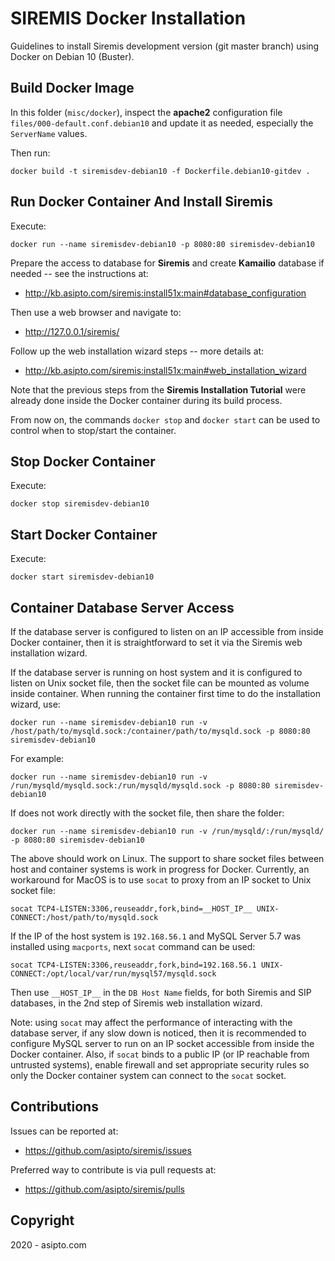 # SIREMIS Docker Installation #

Guidelines to install Siremis development version (git master branch) using Docker
on Debian 10 (Buster).

## Build Docker Image ##

In this folder (`misc/docker`), inspect the **apache2** configuration file
`files/000-default.conf.debian10` and update it as needed, especially the
`ServerName` values.

Then run:

```
docker build -t siremisdev-debian10 -f Dockerfile.debian10-gitdev .
```

## Run Docker Container And Install Siremis ##

Execute:

```
docker run --name siremisdev-debian10 -p 8080:80 siremisdev-debian10
```

Prepare the access to database for **Siremis** and create **Kamailio** database
if needed -- see the instructions at:

  * http://kb.asipto.com/siremis:install51x:main#database_configuration

Then use a web browser and navigate to:

  * http://127.0.0.1/siremis/

Follow up the web installation wizard steps -- more details at:

  * http://kb.asipto.com/siremis:install51x:main#web_installation_wizard

Note that the previous steps from the **Siremis Installation Tutorial** were
already done inside the Docker container during its build process.

From now on, the commands `docker stop` and `docker start` can be used to
control when to stop/start the container.

## Stop Docker Container ##

Execute:

```
docker stop siremisdev-debian10
```

## Start Docker Container ##

Execute:

```
docker start siremisdev-debian10
```

## Container Database Server Access ##

If the database server is configured to listen on an IP accessible from inside
Docker container, then it is straightforward to set it via the Siremis web
installation wizard.

If the database server is running on host system and it is configured to listen
on Unix socket file, then the socket file can be mounted as volume inside
container. When running the container first time to do the installation wizard,
use:

```
docker run --name siremisdev-debian10 run -v /host/path/to/mysqld.sock:/container/path/to/mysqld.sock -p 8080:80 siremisdev-debian10
```

For example:

```
docker run --name siremisdev-debian10 run -v /run/mysqld/mysqld.sock:/run/mysqld/mysqld.sock -p 8080:80 siremisdev-debian10
```

If does not work directly with the socket file, then share the folder:

```
docker run --name siremisdev-debian10 run -v /run/mysqld/:/run/mysqld/ -p 8080:80 siremisdev-debian10
```

The above should work on Linux. The support to share socket files between host
and container systems is work in progress for Docker. Currently, an workaround
for MacOS is to use `socat` to proxy from an IP socket to Unix socket file:

```
socat TCP4-LISTEN:3306,reuseaddr,fork,bind=__HOST_IP__ UNIX-CONNECT:/host/path/to/mysqld.sock
```

If the IP of the host system is `192.168.56.1` and MySQL Server 5.7 was installed
using `macports`, next `socat` command can be used:

```
socat TCP4-LISTEN:3306,reuseaddr,fork,bind=192.168.56.1 UNIX-CONNECT:/opt/local/var/run/mysql57/mysqld.sock
```

Then use `__HOST_IP__` in the `DB Host Name` fields, for both Siremis and SIP
databases, in the 2nd step of Siremis web installation wizard.

Note: using `socat` may affect the performance of interacting with the database
server, if any slow down is noticed, then it is recommended to configure MySQL
server to run on an IP socket accessible from inside the Docker container. Also,
if `socat` binds to a public IP (or IP reachable from untrusted systems), enable
firewall and set appropriate security rules so only the Docker container system
can connect to the `socat` socket.

## Contributions ##

Issues can be reported at:

  * https://github.com/asipto/siremis/issues

Preferred way to contribute is via pull requests at:

  * https://github.com/asipto/siremis/pulls

## Copyright ##

 2020 - asipto.com
